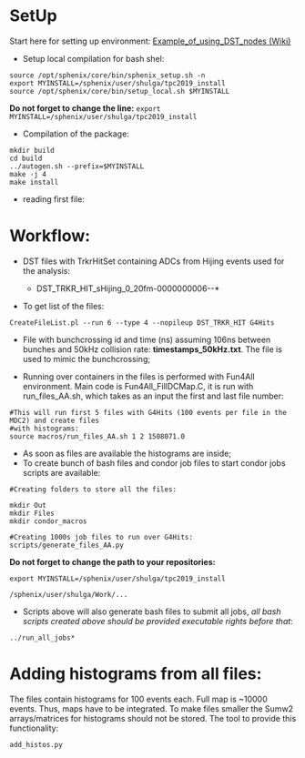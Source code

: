# SetUp
Start here for setting up environment: [Example_of_using_DST_nodes (Wiki)](https://wiki.bnl.gov/sPHENIX/index.php/Example_of_using_DST_nodes#Building%20a%20package)
- Setup local compilation for bash shel:

```
source /opt/sphenix/core/bin/sphenix_setup.sh -n
export MYINSTALL=/sphenix/user/shulga/tpc2019_install
source /opt/sphenix/core/bin/setup_local.sh $MYINSTALL
```
**Do not forget to change the line:** ```export MYINSTALL=/sphenix/user/shulga/tpc2019_install```

<!---
- Creating package files:
```
CreateSubsysRecoModule.pl --all --overwrite fillSpaceChargeMaps
``` 
(*very useful script providing all files needed for new package*, `be carefull with options`)
--->

- Compilation of the package:
```
mkdir build
cd build
../autogen.sh --prefix=$MYINSTALL
make -j 4
make install
```
- reading first file:




# Workflow:
- DST files with TrkrHitSet containing ADCs from Hijing events used for the analysis: 
    - DST_TRKR_HIT_sHijing_0_20fm-0000000006--*

- To get list of the files:
```
CreateFileList.pl --run 6 --type 4 --nopileup DST_TRKR_HIT G4Hits
```

- File with  bunchcrossing id and time (ns) assuming 106ns between bunches and 50kHz collision rate: __timestamps_50kHz.txt__. The file is used to mimic the bunchcrossing;

- Running over containers in the files is performed with Fun4All environment. Main code is Fun4All_FillDCMap.C, it is run with run_files_AA.sh, which takes as an input the first and last file number:
```
#This will run first 5 files with G4Hits (100 events per file in the MDC2) and create files 
#with histograms:
source macros/run_files_AA.sh 1 2 1508071.0
```

-  As soon as files are available the histograms are inside;
- To create bunch of bash files and condor job files to start condor jobs scripts are available:
```
#Creating folders to store all the files:

mkdir Out
mkdir Files
mkdir condor_macros

#Creating 1000s job files to run over G4Hits:
scripts/generate_files_AA.py
```
**Do not forget to change the path to your repositories:** 

```export MYINSTALL=/sphenix/user/shulga/tpc2019_install```

```/sphenix/user/shulga/Work/...```

- Scripts above will also generate bash files to submit all jobs, *_all bash scripts created above should be provided executable rights before that_*:
```
../run_all_jobs*  
```

# Adding histograms from all files:
The files contain histograms for 100 events each. Full map is ~10000 events. Thus, maps have to be integrated. 
To make files smaller the Sumw2 arrays/matrices for histograms should not be stored.
The tool to provide this functionality:
```
add_histos.py
```
